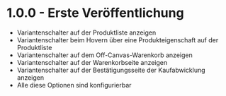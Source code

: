 # 1.0.0 - Erste Veröffentlichung
- Variantenschalter auf der Produktliste anzeigen
- Variantenschalter beim Hovern über eine Produkteigenschaft auf der Produktliste
- Variantenschalter auf dem Off-Canvas-Warenkorb anzeigen
- Variantenschalter auf der Warenkorbseite anzeigen</label>
- Variantenschalter auf der Bestätigungsseite der Kaufabwicklung anzeigen
- Alle diese Optionen sind konfigurierbar
